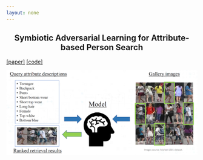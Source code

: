 ```yaml
---
layout: none
---
```


<center> <h2>Symbiotic Adversarial Learning for Attribute-based Person Search</h2> </center>

<a href="https://arxiv.org/abs/2007.09609">[paper]</a> <a href="https://github.com/ycao5602/SAL">[code]</a>


<p align="center">
  <img src="imgs/problem.png" alt="problem setting" width="600">
</p>



